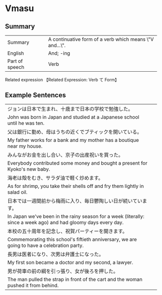 # Vmasu

## Summary

<table><tr>   <td>Summary<td>   <td>A continuative form of a verb which means \"V and...\".</td><tr><tr>   <td>English<td>   <td>And; -ing</td><tr><tr>   <td>Part of speech<td>   <td>Verb</td><tr></table><tr>   <td>Related expression<td>   <td>【Related Expression: Verb て Form】</td><tr></table></table>

## Example Sentences

<table><tr><td>ジョンは日本で生まれ、十歳まで日本の学校で勉強した。<td><tr><tr><td>John was born in Japan and studied at a Japanese school until he was ten.<td><tr><tr><td>父は銀行に勤め、母はうちの近くでブティックを開いている。<td><tr><tr><td>My father works for a bank and my mother has a boutique near my house.<td><tr><tr><td>みんながお金を出し合い、京子の出産祝いを買った。<td><tr><tr><td>Everybody contributed some money and bought a present for Kyoko's new baby.<td><tr><tr><td>海老は殻をむき、サラダ油で軽く炒めます。<td><tr><tr><td>As for shrimp, you take their shells off and fry them lightly in salad oil.<td><tr><tr><td>日本では一週間前から梅雨に入り、毎日鬱陶しい日が続いています。<td><tr><tr><td>In Japan we've been in the rainy season for a week (literally: since a week ago) and had gloomy days every day.<td><tr><tr><td>本校の五十周年を記念し、祝賀パーティーを開きます。<td><tr><tr><td>Commemorating this school's fiftieth anniversary, we are going to have a celebration party.<td><tr><tr><td>長男は医者になり、次男は弁護士になった。<td><tr><tr><td>My first son became a doctor and my second, a lawyer.<td><tr><tr><td>男が荷車の前の綱を引っ張り、女が後ろを押した。<td><tr><tr><td>The man pulled the strap in front of the cart and the woman pushed it from behind.<td><tr></table>

